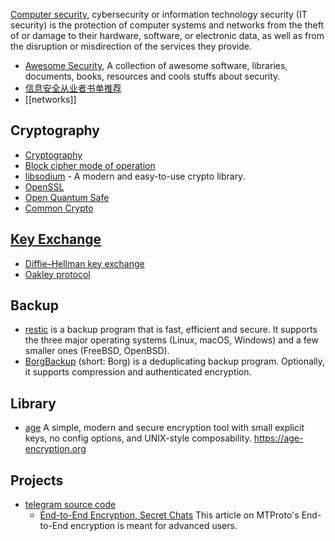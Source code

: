 [Computer security](https://en.wikipedia.org/wiki/Computer_security), cybersecurity or information technology security (IT security) is the protection of computer systems and networks from the theft of or damage to their hardware, software, or electronic data, as well as from the disruption or misdirection of the services they provide.



- [Awesome Security](https://github.com/sbilly/awesome-security), A collection of awesome software, libraries, documents, books, resources and cools stuffs about security.
- [信息安全从业者书单推荐](https://github.com/riusksk/secbook)
- [[networks]]



## Cryptography
- [Cryptography](http://online.stanford.edu/course/cryptography)
- [Block cipher mode of operation](https://en.wikipedia.org/wiki/Block_cipher_mode_of_operation)
- [libsodium](https://github.com/jedisct1/libsodium) - A modern and easy-to-use crypto library.
- [OpenSSL](https://www.openssl.org/)
- [Open Quantum Safe](https://github.com/open-quantum-safe)
- [Common Crypto](https://developer.apple.com/library/mac/documentation/Security/Conceptual/cryptoservices/GeneralPurposeCrypto/GeneralPurposeCrypto.html#//apple_ref/doc/uid/TP40011172-CH9-SW1)



## [Key Exchange](https://en.wikipedia.org/wiki/Key_exchange)
- [Diffie–Hellman key exchange](https://en.wikipedia.org/wiki/Diffie%E2%80%93Hellman_key_exchange)
- [Oakley protocol](https://en.wikipedia.org/wiki/Oakley_protocol)



## Backup
- [restic](https://github.com/restic/restic) is a backup program that is fast, efficient and secure. It supports the three major operating systems (Linux, macOS, Windows) and a few smaller ones (FreeBSD, OpenBSD).
- [BorgBackup](https://github.com/borgbackup/borg) (short: Borg) is a deduplicating backup program. Optionally, it supports compression and authenticated encryption.



## Library
- [age](https://github.com/FiloSottile/age) A simple, modern and secure encryption tool with small explicit keys, no config options, and UNIX-style composability. https://age-encryption.org



## Projects
- [telegram source code](https://telegram.org/apps#source-code)
  - [End-to-End Encryption, Secret Chats](https://core.telegram.org/api/end-to-end) This article on MTProto's End-to-End encryption is meant for advanced users. 
